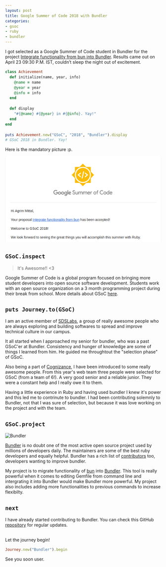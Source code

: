 ```yaml
---
layout: post
title: Google Summer of Code 2018 with Bundler
categories:
- gsoc
- ruby
- bundler
---
```


I got selected as a Google Summer of Code student in Bundler for the project [Integrate functionality from bun into Bundler](https://github.com/rubygsoc/rubygsoc/wiki/Ideas-for-Bundler#integrate-functionality-from-bun-into-bundler). Results came out on April 23 09:30 P.M. IST, couldn’t sleep the night out of excitement.

```ruby
class Achievement
  def initialize(name, year, info)
    @name = name
    @year = year
    @info = info
  end

  def display
    "#{@name} #{@year} in #{@info}. Yay!"
  end
end

puts Achievement.new("GSoC", "2018", "Bundler").display
# GSoC 2018 in Bundler. Yay!
```

Here is the mandatory picture :p.

![GSoC](/images/GSoC.png)

## `GSoC.inspect`

> It's Awesome!! <3

Google Summer of Code is a global program focused on bringing more student developers into open source software development. Students work with an open source organization on a 3 month programming project during their break from school.
More details about GSoC [here](https://summerofcode.withgoogle.com/).

## `puts Journey.to(GSoC)`

I am an active member of [SDSLabs](https://sdslabs.co/), a group of really awesome people who are always exploring and building softwares to spread and improve technical culture in our campus.

It all started when I approached my senior for bundler, who was a past GSoC'er at Bundler. Consistency and hunger of knowledge are some of things I learned from him. He guided me throughtout the "selection phase" of GSoC.

Also being a part of [Cognizance](https://cognizance.org.in/), I have been introduced to some really awesome people. From this year's web team three people were selected for GSoC (from a team of 6!). A very good senior and a reliable junior. They were a constant help and I really owe it to them.

Having a little experience in Ruby and having used bundler I knew it's power and this led me to contrinute to bundler. I had been contributing solemnly to Bundler, not that I was sure of selection, but because it was love working on the project and with the team.

## `GSoC.project`

![Bundler](https://avatars0.githubusercontent.com/u/1137638?s=150&v=4)

[Bundler](https://bundler.io/) is no doubt one of the most active open source project used by millions of developers daily. The maintainers are some of the best ruby developers and equally helpful. Bundler has a rich list of [contributors](https://bundler.io/contributors.html) too, developers wanting to improve bundler.

My project is to migrate functionality of [bun](https://github.com/shime/bun) into [Bundler](https://github.com/bundler/bundler). This tool is really powerful when it comes to editing Gemfile from command line and intergrating it into Bundler would make Bundler more powerful. My project also includes adding more functionalities to previous commands to increase flexibilty.

## `next`

I have already started contributing to Bundler. You can check this GitHub [repository](https://github.com/bundler/bundler) for regular updates.

<br/>
Let the journey begin!

```ruby
Journey.new("Bundler").begin
```

See you soon user.
